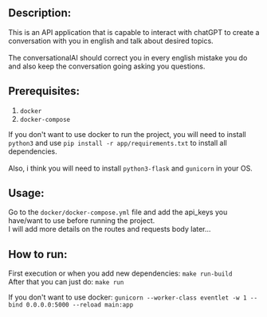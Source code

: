 ## Description:

This is an API application that is capable to interact with chatGPT to create a conversation with you in english and talk about desired topics.
<br>
<br>
The conversationalAI should correct you in every english mistake you do and also keep the conversation going asking you questions.

## Prerequisites:

1. `docker`
2. `docker-compose`

If you don't want to use docker to run the project, you will need to install `python3` and use `pip install -r app/requirements.txt` to install all dependencies.
<br>
<br>
Also, i think you will need to install `python3-flask` and `gunicorn` in your OS.

## Usage:

Go to the `docker/docker-compose.yml` file and add the api_keys you have/want to use before running the project.
<br>
I will add more details on the routes and requests body later...

## How to run:

First execution or when you add new dependencies: `make run-build`
</br>
After that you can just do: `make run`

If you don't want to use docker: `gunicorn --worker-class eventlet -w 1 --bind 0.0.0.0:5000 --reload main:app`
